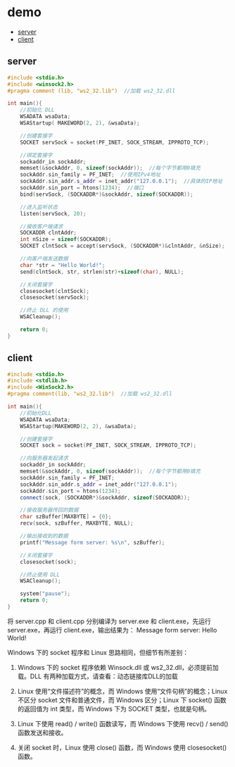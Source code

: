 # demo

+ [server](#server)
+ [client](#client)

## server
``` cpp
#include <stdio.h>
#include <winsock2.h>
#pragma comment (lib, "ws2_32.lib")  //加载 ws2_32.dll

int main(){
    //初始化 DLL
    WSADATA wsaData;
    WSAStartup( MAKEWORD(2, 2), &wsaData);

    //创建套接字
    SOCKET servSock = socket(PF_INET, SOCK_STREAM, IPPROTO_TCP);

    //绑定套接字
    sockaddr_in sockAddr;
    memset(&sockAddr, 0, sizeof(sockAddr));  //每个字节都用0填充
    sockAddr.sin_family = PF_INET;  //使用IPv4地址
    sockAddr.sin_addr.s_addr = inet_addr("127.0.0.1");  //具体的IP地址
    sockAddr.sin_port = htons(1234);  //端口
    bind(servSock, (SOCKADDR*)&sockAddr, sizeof(SOCKADDR));

    //进入监听状态
    listen(servSock, 20);

    //接收客户端请求
    SOCKADDR clntAddr;
    int nSize = sizeof(SOCKADDR);
    SOCKET clntSock = accept(servSock, (SOCKADDR*)&clntAddr, &nSize);

    //向客户端发送数据
    char *str = "Hello World!";
    send(clntSock, str, strlen(str)+sizeof(char), NULL);

    //关闭套接字
    closesocket(clntSock);
    closesocket(servSock);

    //终止 DLL 的使用
    WSACleanup();

    return 0;
}
```

## client
``` cpp
#include <stdio.h>
#include <stdlib.h>
#include <WinSock2.h>
#pragma comment(lib, "ws2_32.lib")  //加载 ws2_32.dll

int main(){
    //初始化DLL
    WSADATA wsaData;
    WSAStartup(MAKEWORD(2, 2), &wsaData);

    //创建套接字
    SOCKET sock = socket(PF_INET, SOCK_STREAM, IPPROTO_TCP);

    //向服务器发起请求
    sockaddr_in sockAddr;
    memset(&sockAddr, 0, sizeof(sockAddr));  //每个字节都用0填充
    sockAddr.sin_family = PF_INET;
    sockAddr.sin_addr.s_addr = inet_addr("127.0.0.1");
    sockAddr.sin_port = htons(1234);
    connect(sock, (SOCKADDR*)&sockAddr, sizeof(SOCKADDR));

    //接收服务器传回的数据
    char szBuffer[MAXBYTE] = {0};
    recv(sock, szBuffer, MAXBYTE, NULL);

    //输出接收到的数据
    printf("Message form server: %s\n", szBuffer);

    //关闭套接字
    closesocket(sock);

    //终止使用 DLL
    WSACleanup();

    system("pause");
    return 0;
}
```

将 server.cpp 和 client.cpp 分别编译为 server.exe 和 client.exe，先运行 server.exe，再运行 client.exe，输出结果为：
Message form server: Hello World!

Windows 下的 socket 程序和 Linux 思路相同，但细节有所差别：
1) Windows 下的 socket 程序依赖 Winsock.dll 或 ws2_32.dll，必须提前加载。DLL 有两种加载方式，请查看：动态链接库DLL的加载

2) Linux 使用“文件描述符”的概念，而 Windows 使用“文件句柄”的概念；Linux 不区分 socket 文件和普通文件，而 Windows 区分；Linux 下 socket() 函数的返回值为 int 类型，而 Windows 下为 SOCKET 类型，也就是句柄。

3) Linux 下使用 read() / write() 函数读写，而 Windows 下使用 recv() / send() 函数发送和接收。

4) 关闭 socket 时，Linux 使用 close() 函数，而 Windows 使用 closesocket() 函数。